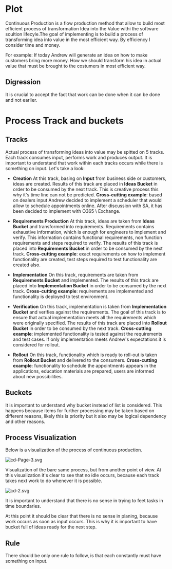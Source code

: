 # Plot

Continuous Production is a flow production method that allow to build most efficient process of transformation Idea into the Value withi the software soultion lifecyle.The goal of implementing is to build a process of transforming idea into value in the most efficient way.
By efficiency I consider time and money.

For example:
If today Andrew will generate an idea on how to make customers bring more money.
How we should transform his idea in actual value that must be brought to the costumers in most efficient way.

## Digression 
It is crucial to accept the fact that work can be done when it can be done and not earlier.

# Process Track and buckets

## Tracks

Actual process of transforming ideas into value may be spitted on 5 tracks.
Each track consumes input, performs work and produces output.
It is important to understand that work within each tracks occurs while there is something on input.
Let's take a look:

- **Creation**
At this track, basing on **Input** from business side or customers, ideas are created.
Results of this track are placed in **Ideas Bucket** in order to be consumed by the next track.
This is creative process this why it's time line can not be predicted.
**Cross-cutting example**: based on dealers input Andrew decided to implement a scheduler that would allow to schedule appointments online. After discussion with SA, it has been decided to implement with O365 \ Exchange.

- **Requirements Production**
At this track, ideas are taken from **Ideas Bucket** and transformed into requirements.
Requirements contains exhaustive information, which is enough for engineers to implement and verify.
This information contains functional requirements, non function requirements and steps required to verify.
The results of this track is placed into **Requirements Bucket** in order to be consumed by the next track.
**Cross-cutting example**: exact requirements on how to implement functionality are created, test steps required to test functionality are created also.

- **Implementation**
On this track, requirements are taken from **Requirements Bucket** and implemented.
The results of this track are placed into **Implementation Bucket** in order to be consumed by the next track.
**Cross-cutting example**: requirements are implemented and functionality is deployed to test environment.

- **Verification**
On this track, implementation is taken from **Implementation Bucket** and verifies against the requirements.
The goal of this track is to ensure that actual implementation meets all the requirements which were originally specified.
The results of this track are placed into **Rollout Bucket** in order to be consumed by the next track.
**Cross-cutting example**: implemented functionality is tested against the requirements and test cases. If only implementation meets Andrew's expectations it is considered for rollout.

- **Rollout**
On this track, functionality which is ready to roll-out is taken from **Rollout Bucket** and delivered to the consumers.
**Cross-cutting example**: functionality to schedule the appointments appears in the applications, education materials are prepared, users are informed about new possibilities.

## Buckets

It is important to understand why bucket instead of list is considered.
This happens because items for further processing may be taken based on different reasons, likely this is priority but it also may be logical dependency and other reasons.

## Process Visualization

Below is a visualization of the process of continuous production.

![cd-Page-3.svg](/.attachments/cd-Page-3-e3d2e795-261e-4ad8-bc85-d84d0be17d03.svg)

Visualization of the bare same process, but from another point of view.
At this visualization it's clear to see that no idle occurs, because each track takes next work to do whenever it is possible.

![cd-2.svg](/.attachments/cd-2-96e36fc4-562d-4274-a782-54866eb3729c.svg)

It is important to understand that there is no sense in trying to feet tasks in time boundaries.

At this point it should be clear that there is no sense in planing, because work occurs as soon as input occurs. This is why it is important to have bucket full of ideas ready for the next step.

## Rule
There should be only one rule to follow, is that each constantly must have something on input.
